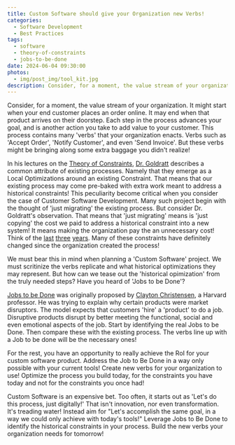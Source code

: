 ```yaml
---
title: Custom Software should give your Organization new Verbs!
categories:
  - Software Development
  - Best Practices
tags:
  - software
  - theory-of-constraints
  - jobs-to-be-done
date: 2024-06-04 09:30:00
photos: 
  - img/post_img/tool_kit.jpg
description: Consider, for a moment, the value stream of your organization. This process contains many 'verbs' that your organization enacts. But these verbs might be bringing along some extra baggage you didn't realize!
---
```

Consider, for a moment, the value stream of your organization. It might start when your end customer places an order online. It may end when that product arrives on their doorstep. Each step in the process advances your goal, and is another action you take to add value to your customer. This process contains many 'verbs' that your organization enacts. Verbs such as 'Accept Order', 'Notify Customer', and even 'Send Invoice'. But these verbs might be bringing along some extra baggage you didn't realize!

In his lectures on the [Theory of Constraints](https://en.wikipedia.org/wiki/Theory_of_constraints), [Dr. Goldratt](https://en.wikipedia.org/wiki/Eliyahu_M._Goldratt) describes a common attribute of existing processes. Namely that they emerge as a Local Optimizations around an existing Constraint. That means that our existing process may come pre-baked with extra work meant to address a historical constraints! This peculiarity become critical when you consider the case of Customer Software Development. Many such project begin with the thought of 'just migrating' the existing process. But consider Dr. Goldratt's observation. That means that 'just migrating' means is 'just copying' the cost we paid to address a historical constraint into a new system! It means making the organization pay the an unnecessary cost! Think of the  [last](https://www.fda.gov/news-events/press-announcements/fda-approves-first-covid-19-vaccine) [three](https://www.forbes.com/sites/lucianapaulise/2022/12/08/the-2022-status-of-remote-work-and-top-future-predictions/?sh=261e19561310) [years](https://openai.com/index/chatgpt/). Many of these constraints have definitely changed since the organization created the process!

We must bear this in mind when planning a 'Custom Software' project. We must scritinize the verbs replicate and what historical optimizations they may represent. But how can we tease out the 'historical opimization' from the truly needed steps? Have you heard of 'Jobs to be Done'?

[Jobs to be Done](https://hbr.org/2016/09/know-your-customers-jobs-to-be-done) was originally proposed by [Clayton Christensen](https://online.hbs.edu/blog/post/jobs-to-be-done-examples), a Harvard professor. He was trying to explain why certain products were market disruptors. The model expects that customers 'hire' a 'product' to do a job. Disruptive products disrupt by better meeting the functional, social and even emotional aspects of the job. Start by identifying the real Jobs to be Done. Then compare these with the existing process. The verbs line up with a Job to be done will be the necessary ones!

For the rest, you have an opportunity to really achieve the RoI for your custom software product. Address the Job to Be Done in a way only possible with your current tools! Create new verbs for your organization to use! Optimize the process you build today, for the constraints you have today and not for the constraints you once had!

Custom Software is an expensive bet. Too often, it starts out as 'Let's do this process, just digitally!' That isn't innovation, nor even transformation. It's treading water! Instead aim for "Let's accomplish the same goal, in a way we could only achieve with today's tools!" Leverage Jobs to Be Done to identify the historical constraints in your process. Build the new verbs your organization needs for tomorrow!
